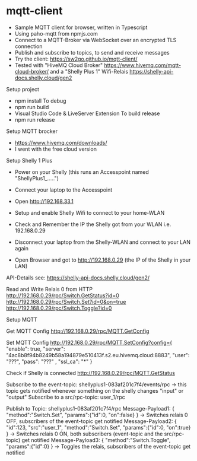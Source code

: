 # mqtt-client
- Sample MQTT client for browser, written in Typescript
- Using paho-mqtt from npmjs.com
- Connect to a MQTT-Broker via WebSocket over an encrypted TLS connection 
- Publish and subscribe to topics, to send and receive messages
- Try the client: https://sw2go.github.io/mqtt-client/
- Tested with "HiveMQ Cloud Broker" https://www.hivemq.com/mqtt-cloud-broker/ and a "Shelly Plus 1" Wifi-Relais https://shelly-api-docs.shelly.cloud/gen2 

Setup project
- npm install
To debug
- npm run build
- Visual Studio Code & LiveServer Extension
To build release
- npm run release

Setup MQTT brocker
- https://www.hivemq.com/downloads/
- I went with the free cloud version 

Setup Shelly 1 Plus
- Power on your Shelly (this runs an Accesspoint named "ShellyPlus1_.....")
- Connect your laptop to the Accesspoint
- Open http://192.168.33.1
- Setup and enable Shelly Wifi to connect to your home-WLAN
- Check and Remember the IP the Shelly got from your WLAN i.e. 192.168.0.29
- Disconnect your laptop from the Shelly-WLAN and connect to your LAN again

- Open Browser and got to http://192.168.0.29 (the IP of the Shelly in your LAN)

API-Details see: https://shelly-api-docs.shelly.cloud/gen2/

Read and Write Relais 0 from HTTP
http://192.168.0.29/rpc/Switch.GetStatus?id=0
http://192.168.0.29/rpc/Switch.Set?id=0&on=true
http://192.168.0.29/rpc/Switch.Toggle?id=0

Setup MQTT

Get MQTT Config
http://192.168.0.29/rpc/MQTT.GetConfig

Set MQTT Config
http://192.168.0.29/rpc/MQTT.SetConfig?config={ "enable": true, "server": "4ac8b8f94b8249b58a194879e510413f.s2.eu.hivemq.cloud:8883", "user": "???", "pass": "???" , "ssl_ca": "*" }

Check if Shelly is connected
http://192.168.0.29/rpc/MQTT.GetStatus

Subscribe to the event-topic: shellyplus1-083af201c7f4/events/rpc  -> this topic gets notified whenever something on the shelly changes "input" or "output"
Subscribe to a src/rpc-topic: user_1/rpc

Publish to Topic: shellyplus1-083af201c7f4/rpc
Message-Payload1: { "method":"Switch.Set", "params":{"id":0, "on":false} } -> Switches relais 0 OFF, subscribers of the event-topic get notified
Message-Payload2: { "id":123, "src":"user_1", "method":"Switch.Set", "params":{"id":0, "on":true} } -> Switches relais 0 ON, both subscribers (event-topic and the src/rpc-topic) get notified
Message-Payload3: { "method":"Switch.Toggle", "params":{"id":0} } -> Toggles the relais, subscribers of the event-topic get notified


